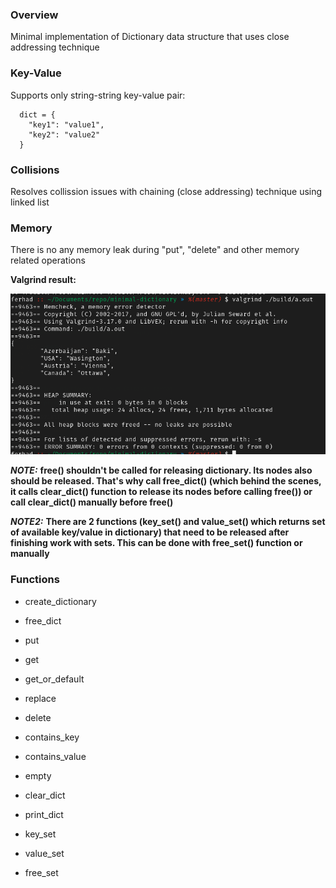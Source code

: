 ### Overview
  Minimal implementation of Dictionary data structure that uses close addressing technique

### Key-Value
  Supports only string-string key-value pair:
```
  dict = {
    "key1": "value1",
    "key2": "value2"
  }
```

### Collisions
  Resolves collission issues with chaining (close addressing) technique using linked list

### Memory
  There is no any memory leak during "put", "delete" and other memory related operations

**Valgrind result:**

<img src="res/valgrind-result.png" />

***NOTE:*** **free() shouldn't be called for releasing dictionary. Its nodes also should be released. That's why call free_dict() (which behind the scenes, it calls clear_dict() function to release its nodes before calling free()) or call clear_dict() manually before free()**

***NOTE2:*** **There are 2 functions (key_set() and value_set() which returns set of available key/value in dictionary) that need to be released after finishing work with sets. This can be done with free_set() function or manually**

### Functions
- create_dictionary
- free_dict

- put
- get
- get_or_default
- replace
- delete
- contains_key
- contains_value
- empty
- clear_dict
- print_dict
- key_set
- value_set
- free_set
